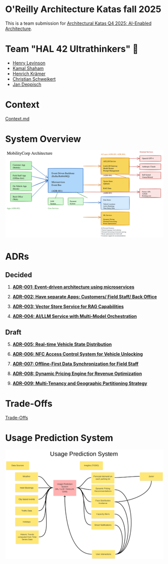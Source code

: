 # O'Reilly Architecture Katas fall 2025

This is a team submission for [Architectural Katas Q4 2025: AI-Enabled Architecture](https://learning.oreilly.com/live-events/architectural-katas-q4-2025-ai-enabled-architecture/0642572249625/0642572249618/).

# Team "HAL 42 Ultrathinkers" 🤯

- [Henry Levinson](https://github.com/henry-levinson)
- [Kamal Shaham](https://github.com/kshaham)
- [Henrich Krämer](https://github.com/henrjk)
- [Christian Schweikert](https://github.com/cschweikert)
- [Jan Deppisch](https://github.com/netzartist)

# Context

[Context.md](Context.md)

# System Overview

![System Overview](SystemOverview.png)

# ADRs

## Decided

1. **[ADR-001: Event-driven architecture using microservices](ADRs/ADR-001-event-driven-architecture-microservices.md)**

2. **[ADR-002: Have separate Apps: Customers/ Field Staff/ Back Office](ADRs/ADR-002-separate-apps-for-user-roles.md)**

3. **[ADR-003: Vector Store Service for RAG Capabilities](ADRs/ADR-003-vector-store-for-rag-capabilities.md)**

4. **[ADR-004: AI/LLM Service with Multi-Model Orchestration](ADRs/ADR-004-ai-llm-service-orchestration.md)**

## Draft

5. **[ADR-005: Real-time Vehicle State Distribution](ADRs/ADR-005-real-time-vehicle-state-distribution.md)**

6. **[ADR-006: NFC Access Control System for Vehicle Unlocking](ADRs/ADR-006-nfc-access-control-system.md)**

7. **[ADR-007: Offline-First Data Synchronization for Field Staff](ADRs/ADR-007-offline-first-data-synchronization.md)**

8. **[ADR-008: Dynamic Pricing Engine for Revenue Optimization](ADRs/ADR-008-dynamic-pricing-engine.md)**

9. **[ADR-009: Multi-Tenancy and Geographic Partitioning Strategy](ADRs/ADR-009-multi-tenancy-geographic-partitioning.md)**

# Trade-Offs

[Trade-Offs](Tradeoffs.md)

# Usage Prediction System

![Usage Prediction System](UsagePredictionSystem.png)

